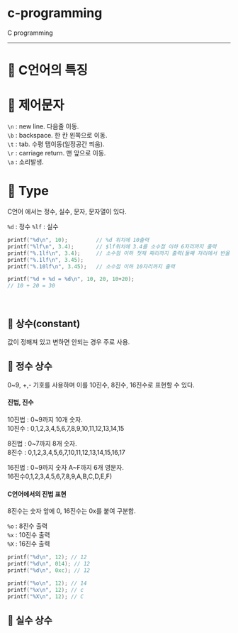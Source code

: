 # c-programming
C programming

---

<!-- # Type, 데이터 출력 -->

# 🎯 C언어의 특징

# 🎯 제어문자

`\n` : new line. 다음줄 이동.  
`\b` : backspace. 한 칸 왼쪽으로 이동.  
`\t` : tab. 수평 탭이동(일정공간 띄움).  
`\r` : carriage return. 맨 앞으로 이동.  
`\a` : 소리발생.


# 🎯 Type

C언어 에서는 정수, 실수, 문자, 문자열이 있다.

`%d` : 정수
`%lf` : 실수

```c
printf("%d\n", 10);         // %d 위치에 10출력
printf("%lf\n", 3.4);       // $lf위치에 3.4를 소수점 이하 6자리까지 출력
printf("%.1lf\n", 3.4);     // 소수점 이하 첫재 짜리까지 출력(둘째 자리에서 반올림)
printf("%.1lf\n", 3.45);
printf("%.10lf\n", 3.45);   // 소수점 이하 10자리까지 출력

printf("%d + %d = %d\n", 10, 20, 10+20);
// 10 + 20 = 30
```

<br>

## 📌 상수(constant)

값이 정해져 있고 변하면 안되는 경우 주로 사용.

## 📍 정수 상수

0~9, +,- 기호를 사용하며 이를 10진수, 8진수, 16진수로 표현할 수 있다.

#### 진법, 진수

10진법 : 0~9까지 10개 숫자.  
10진수 : 0,1,2,3,4,5,6,7,8,9,10,11,12,13,14,15 

8진법 : 0~7까지 8개 숫자.  
8진수 : 0,1,2,3,4,5,6,7,10,11,12,13,14,15,16,17  

16진법 : 0~9까지 숫자 A~F까지 6개 영문자.  
16진수0,1,2,3,4,5,6,7,8,9,A,B,C,D,E,F)  

#### C언어에서의 진법 표현

8진수는 숫자 앞에 0, 16진수는 0x를 붙여 구분함.

`%o` : 8진수 출력  
`%x` : 10진수 출력  
`%X` : 16진수 출력  

```c
printf("%d\n", 12); // 12
printf("%d\n", 014); // 12
printf("%d\n", 0xc); // 12

printf("%o\n", 12); // 14
printf("%x\n", 12); // c
printf("%X\n", 12); // C
```

## 📍 실수 상수

